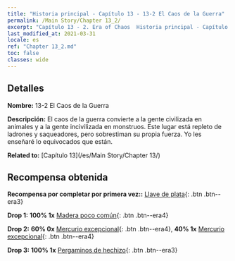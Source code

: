 ```yaml
---
title: "Historia principal - Capítulo 13 - 13-2 El Caos de la Guerra"
permalink: /Main Story/Chapter 13_2/
excerpt: "Capítulo 13 - 2. Era of Chaos  Historia principal - Capítulo 13_2. 13-2 El Caos de la Guerra"
last_modified_at: 2021-03-31
locale: es
ref: "Chapter 13_2.md"
toc: false
classes: wide
---
```


## Detalles

 **Nombre:** 13-2 El Caos de la Guerra

 **Descripción:** El caos de la guerra convierte a la gente civilizada en animales y a la gente incivilizada en monstruos. Este lugar está repleto de ladrones y saqueadores, pero sobrestiman su propia fuerza. Yo les enseñaré lo equivocados que están.

 **Related to:** [Capítulo 13](/es/Main Story/Chapter 13/)

## Recompensa obtenida

 **Recompensa por completar por primera vez::** [Llave de plata](/es/Items/con_693/){: .btn .btn--era3}

 **Drop 1:** **100% 1x** [Madera poco común](/es/Items/mat_41/){: .btn .btn--era4}

 **Drop 2:** **60% 0x** [Mercurio excepcional](/es/Items/mat_35/){: .btn .btn--era4}, **40% 1x** [Mercurio excepcional](/es/Items/mat_35/){: .btn .btn--era4}

 **Drop 3:** **100% 1x** [Pergaminos de hechizo](/es/Items/con_694/){: .btn .btn--era3}

